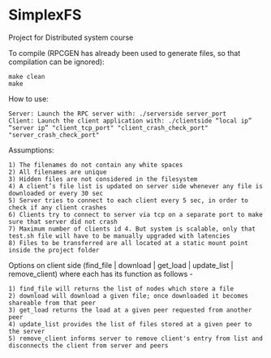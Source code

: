 # SimplexFS
Project for Distributed system course

To compile (RPCGEN has already been used to generate files, so that compilation can be ignored):
```
make clean
make
```

How to use:
````
Server: Launch the RPC server with: ./serverside server_port
Client: Launch the client application with: ./clientside “local ip” “server ip” "client_tcp_port" "client_crash_check_port" "server_crash_check_port"
````
Assumptions: 
````
1) The filenames do not contain any white spaces 
2) All filenames are unique
3) Hidden files are not considered in the filesystem
4) A client’s file list is updated on server side whenever any file is downloaded or every 30 sec
5) Server tries to connect to each client every 5 sec, in order to check if any client crashes
6) Clients try to connect to server via tcp on a separate port to make sure that server did not crash
7) Maximum number of clients id 4. But system is scalable, only that test.sh file will have to be manually upgraded with latencies
8) Files to be transferred are all located at a static mount point inside the project folder
````
Options on client side (find_file | download | get_load | update_list | remove_client) where each has its function as follows -
````
1) find_file will returns the list of nodes which store a file
2) download will download a given file; once downloaded it becomes shareable from that peer
3) get_load returns the load at a given peer requested from another peer
4) update_list provides the list of files stored at a given peer to the server
5) remove_client informs server to remove client's entry from list and disconnects the client from server and peers
````